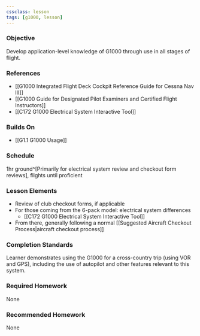 ```yaml
---
cssclass: lesson
tags: [g1000, lesson]
---
```

### Objective
Develop application-level knowledge of G1000 through use in all stages of flight.

### References
- [[G1000 Integrated Flight Deck Cockpit Reference Guide for Cessna Nav III]]
- [[G1000 Guide for Designated Pilot Examiners and Certified Flight Instructors]]
- [[C172 G1000 Electrical System Interactive Tool]]

### Builds On
- [[G1.1 G1000 Usage]]

### Schedule
1hr ground^[Primarily for electrical system review and checkout form reviews], flights until proficient

### Lesson Elements
- Review of club checkout forms, if applicable
- For those coming from the 6-pack model: electrical system differences
	- [[C172 G1000 Electrical System Interactive Tool]]
- From there, generally following a normal [[Suggested Aircraft Checkout Process|aircraft checkout process]]

### Completion Standards
Learner demonstrates using the G1000 for a cross-country trip (using VOR and GPS), including the use of autopilot and other features relevant to this system.

### Required Homework
None

### Recommended Homework 
None